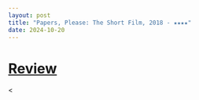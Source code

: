 ```yaml
---
layout: post
title: "Papers, Please: The Short Film, 2018 - ★★★★"
date: 2024-10-20
---
```


# [Review](https://letterboxd.com/pavlesap/film/papers-please-the-short-film/)

<
